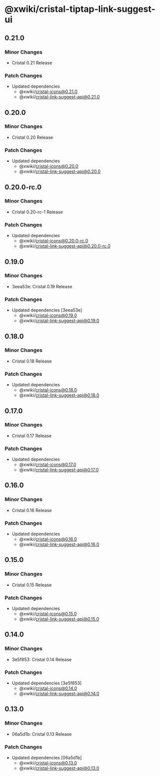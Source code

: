# @xwiki/cristal-tiptap-link-suggest-ui

## 0.21.0

### Minor Changes

- Cristal 0.21 Release

### Patch Changes

- Updated dependencies
  - @xwiki/cristal-icons@0.21.0
  - @xwiki/cristal-link-suggest-api@0.21.0

## 0.20.0

### Minor Changes

- Cristal 0.20 Release

### Patch Changes

- Updated dependencies
  - @xwiki/cristal-icons@0.20.0
  - @xwiki/cristal-link-suggest-api@0.20.0

## 0.20.0-rc.0

### Minor Changes

- Cristal 0.20-rc-1 Release

### Patch Changes

- Updated dependencies
  - @xwiki/cristal-icons@0.20.0-rc.0
  - @xwiki/cristal-link-suggest-api@0.20.0-rc.0

## 0.19.0

### Minor Changes

- 3eea53e: Cristal 0.19 Release

### Patch Changes

- Updated dependencies [3eea53e]
  - @xwiki/cristal-icons@0.19.0
  - @xwiki/cristal-link-suggest-api@0.19.0

## 0.18.0

### Minor Changes

- Cristal 0.18 Release

### Patch Changes

- Updated dependencies
  - @xwiki/cristal-icons@0.18.0
  - @xwiki/cristal-link-suggest-api@0.18.0

## 0.17.0

### Minor Changes

- Cristal 0.17 Release

### Patch Changes

- Updated dependencies
  - @xwiki/cristal-icons@0.17.0
  - @xwiki/cristal-link-suggest-api@0.17.0

## 0.16.0

### Minor Changes

- Cristal 0.16 Release

### Patch Changes

- Updated dependencies
  - @xwiki/cristal-icons@0.16.0
  - @xwiki/cristal-link-suggest-api@0.16.0

## 0.15.0

### Minor Changes

- Cristal 0.15 Release

### Patch Changes

- Updated dependencies
  - @xwiki/cristal-icons@0.15.0
  - @xwiki/cristal-link-suggest-api@0.15.0

## 0.14.0

### Minor Changes

- 3e5f853: Cristal 0.14 Release

### Patch Changes

- Updated dependencies [3e5f853]
  - @xwiki/cristal-icons@0.14.0
  - @xwiki/cristal-link-suggest-api@0.14.0

## 0.13.0

### Minor Changes

- 06a5d1b: Cristal 0.13 Release

### Patch Changes

- Updated dependencies [06a5d1b]
  - @xwiki/cristal-icons@0.13.0
  - @xwiki/cristal-link-suggest-api@0.13.0

